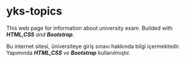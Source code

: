 # yks-topics
This web page for information about university exam. 
Builded with **_HTML,CSS_** _and_ **_Bootstrap_**.<enter>

Bu internet sitesi, üniversiteye giriş sınavı hakkında bilgi içermektedir.
Yapımında **_HTML,CSS_** _ve_ **_Bootstrap_** kullanılmıştır.
